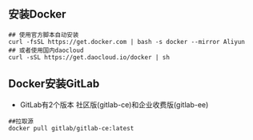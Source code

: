 ##  安装Docker
```
## 使用官方脚本自动安装
curl -fsSL https://get.docker.com | bash -s docker --mirror Aliyun
## 或者使用国内daocloud
curl -sSL https://get.daocloud.io/docker | sh
```

## Docker安装GitLab
+ GitLab有2个版本 社区版(gitlab-ce)和企业收费版(gitlab-ee)
```
##拉取源
docker pull gitlab/gitlab-ce:latest
```